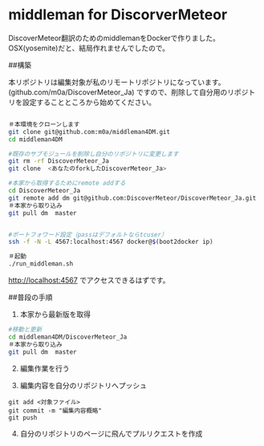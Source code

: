 middleman for DiscorverMeteor
============
DiscoverMeteor翻訳のためのmiddlemanをDockerで作りました。
OSX(yosemite)だと、結局作れませんでしたので。

##構築

本リポジトリは編集対象が私のリモートリポジトリになっています。
(github.com/m0a/DiscoverMeteor_Ja)
ですので、削除して自分用のリポジトリを設定することところから始めてください。

```sh

＃本環境をクローンします
git clone git@github.com:m0a/middleman4DM.git
cd middleman4DM

#既存のサブモジュールを削除し自分のリポジトリに変更します
git rm -rf DiscoverMeteor_Ja
git clone  <あなたのforkしたDiscoverMeteor_Ja>

#本家から取得するためにremote addする
cd DiscoverMeteor_Ja
git remote add dm git@github.com:DiscoverMeteor/DiscoverMeteor_Ja.git
＃本家から取り込み
git pull dm  master


#ポートフォワード設定（passはデフォルトならtcuser）
ssh -f -N -L 4567:localhost:4567 docker@$(boot2docker ip)

＃起動
./run_middleman.sh

```

[http://localhost:4567](http://localhost:4567) でアクセスできるはずです。

##普段の手順

1. 本家から最新版を取得
```sh
#移動と更新
cd middleman4DM/DiscoverMeteor_Ja
＃本家から取り込み
git pull dm  master

```

2. 編集作業を行う

3. 編集内容を自分のリポジトリへプッシュ
```
git add <対象ファイル>
git commit -m "編集内容概略"
git push
```


4. 自分のリポジトリのページに飛んでプルリクエストを作成
